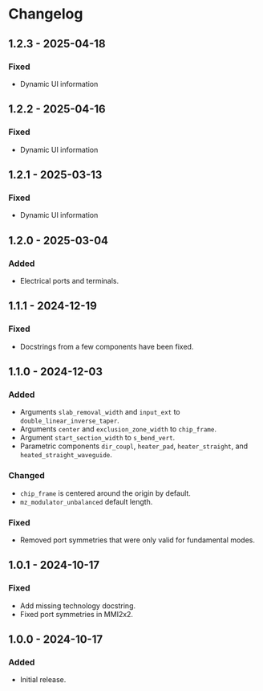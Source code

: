 # Changelog

## 1.2.3 - 2025-04-18

### Fixed
- Dynamic UI information


## 1.2.2 - 2025-04-16

### Fixed
- Dynamic UI information


## 1.2.1 - 2025-03-13

### Fixed
- Dynamic UI information


## 1.2.0 - 2025-03-04

### Added
- Electrical ports and terminals.


## 1.1.1 - 2024-12-19

### Fixed
- Docstrings from a few components have been fixed.


## 1.1.0 - 2024-12-03

### Added
- Arguments `slab_removal_width` and `input_ext` to `double_linear_inverse_taper`.
- Arguments `center` and `exclusion_zone_width` to `chip_frame`.
- Argument `start_section_width` to `s_bend_vert`.
- Parametric components `dir_coupl`, `heater_pad`, `heater_straight`, and `heated_straight_waveguide`.

### Changed
- `chip_frame` is centered around the origin by default.
- `mz_modulator_unbalanced` default length.

### Fixed
- Removed port symmetries that were only valid for fundamental modes.


## 1.0.1 - 2024-10-17

### Fixed
- Add missing technology docstring.
- Fixed port symmetries in MMI2x2.


## 1.0.0 - 2024-10-17

### Added
- Initial release.
